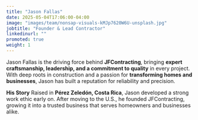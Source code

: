 ```yaml
---
title: "Jason Fallas"
date: 2025-05-04T17:06:00-04:00
image: "images/team/nonsap-visuals-kMJp7620W6U-unsplash.jpg"
jobtitle: "Founder & Lead Contractor"
linkedinurl: ""
promoted: true
weight: 1
---
```


Jason Fallas is the driving force behind **JFContracting**, bringing **expert craftsmanship, leadership, and a commitment to quality** in every project. With deep roots in construction and a passion for **transforming homes and businesses**, Jason has built a reputation for reliability and precision.

**His Story**
Raised in **Pérez Zeledón, Costa Rica**, Jason developed a strong work ethic early on. After moving to the U.S., he founded JFContracting, growing it into a trusted business that serves homeowners and businesses alike.

